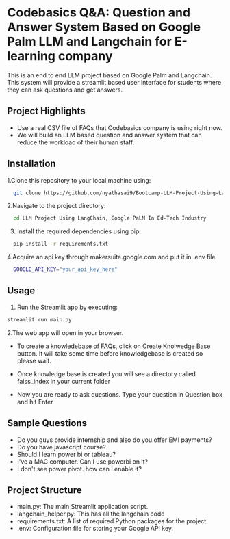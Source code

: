 
# Codebasics Q&A: Question and Answer System Based on Google Palm LLM and Langchain for E-learning company  

This is an end to end LLM project based on Google Palm and Langchain. This system will provide a streamlit based user interface for students where they can ask questions and get answers. 


## Project Highlights

- Use a real CSV file of FAQs that Codebasics company is using right now. 
- We will build an LLM based question and answer system that can reduce the workload of their human staff.


## Installation

1.Clone this repository to your local machine using:

```bash
  git clone https://github.com/nyathasai9/Bootcamp-LLM-Project-Using-LangChain-Google-PaLM.git
```
2.Navigate to the project directory:

```bash
  cd LLM Project Using LangChain, Google PaLM In Ed-Tech Industry
```
3. Install the required dependencies using pip:

```bash
  pip install -r requirements.txt
```
4.Acquire an api key through makersuite.google.com and put it in .env file

```bash
  GOOGLE_API_KEY="your_api_key_here"
```
## Usage

1. Run the Streamlit app by executing:
```bash
streamlit run main.py

```

2.The web app will open in your browser.

- To create a knowledebase of FAQs, click on Create Knolwedge Base button. It will take some time before knowledgebase is created so please wait.

- Once knowledge base is created you will see a directory called faiss_index in your current folder

- Now you are ready to ask questions. Type your question in Question box and hit Enter

## Sample Questions
  - Do you guys provide internship and also do you offer EMI payments?
  - Do you have javascript course?
  - Should I learn power bi or tableau?
  - I've a MAC computer. Can I use powerbi on it?
  - I don't see power pivot. how can I enable it?

## Project Structure

- main.py: The main Streamlit application script.
- langchain_helper.py: This has all the langchain code
- requirements.txt: A list of required Python packages for the project.
- .env: Configuration file for storing your Google API key.